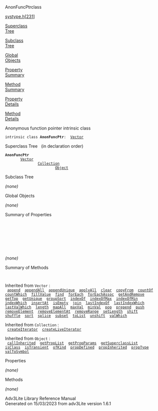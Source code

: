 ---
---
<span class="title">AnonFuncPtr</span><span class="type">class</span>

[systype.h](../file/systype.h.html)\[[231](../source/systype.h.html#231)\]

[Superclass  
Tree](#_SuperClassTree_)

[Subclass  
Tree](#_SubClassTree_)

[Global  
Objects](#_ObjectSummary_)

[Property  
Summary](#_PropSummary_)

[Method  
Summary](#_MethodSummary_)

[Property  
Details](#_Properties_)

[Method  
Details](#_Methods_)

<div class="fdesc">

Anonymous function pointer intrinsic class

`intrinsic class `**`AnonFuncPtr`**` :   `[`Vector`](../object/Vector.html)

</div>

<span id="_SuperClassTree_"></span>

<div class="mjhd">

<span class="hdln">Superclass Tree</span>   (in declaration order)

</div>

**`AnonFuncPtr`**  
`         `[`Vector`](../object/Vector.html)  
`                 `[`Collection`](../object/Collection.html)  
`                         `[`Object`](../object/Object.html)  
<span id="_SubClassTree_"></span>

<div class="mjhd">

<span class="hdln">Subclass Tree</span>  

</div>

*(none)* <span id="_ObjectSummary_"></span>

<div class="mjhd">

<span class="hdln">Global Objects</span>  

</div>

*(none)* <span id="_PropSummary_"></span>

<div class="mjhd">

<span class="hdln">Summary of Properties</span>  

</div>

` `

` `

` `

` `

*(none)* <span id="_MethodSummary_"></span>

<div class="mjhd">

<span class="hdln">Summary of Methods</span>  

</div>

` `

Inherited from `Vector` :  
` `[`append`](../object/Vector.html#append)`  `[`appendAll`](../object/Vector.html#appendAll)`  `[`appendUnique`](../object/Vector.html#appendUnique)`  `[`applyAll`](../object/Vector.html#applyAll)`  `[`clear`](../object/Vector.html#clear)`  `[`copyFrom`](../object/Vector.html#copyFrom)`  `[`countOf`](../object/Vector.html#countOf)`  `[`countWhich`](../object/Vector.html#countWhich)`  `[`fillValue`](../object/Vector.html#fillValue)`  `[`find`](../object/Vector.html#find)`  `[`forEach`](../object/Vector.html#forEach)`  `[`forEachAssoc`](../object/Vector.html#forEachAssoc)`  `[`getAndRemove`](../object/Vector.html#getAndRemove)`  `[`getTop`](../object/Vector.html#getTop)`  `[`getUnique`](../object/Vector.html#getUnique)`  `[`groupSort`](../object/Vector.html#groupSort)`  `[`indexOf`](../object/Vector.html#indexOf)`  `[`indexOfMax`](../object/Vector.html#indexOfMax)`  `[`indexOfMin`](../object/Vector.html#indexOfMin)`  `[`indexWhich`](../object/Vector.html#indexWhich)`  `[`insertAt`](../object/Vector.html#insertAt)`  `[`isEmpty`](../object/Vector.html#isEmpty)`  `[`join`](../object/Vector.html#join)`  `[`lastIndexOf`](../object/Vector.html#lastIndexOf)`  `[`lastIndexWhich`](../object/Vector.html#lastIndexWhich)`  `[`lastValWhich`](../object/Vector.html#lastValWhich)`  `[`length`](../object/Vector.html#length)`  `[`mapAll`](../object/Vector.html#mapAll)`  `[`maxVal`](../object/Vector.html#maxVal)`  `[`minVal`](../object/Vector.html#minVal)`  `[`pop`](../object/Vector.html#pop)`  `[`prepend`](../object/Vector.html#prepend)`  `[`push`](../object/Vector.html#push)`  `[`removeElement`](../object/Vector.html#removeElement)`  `[`removeElementAt`](../object/Vector.html#removeElementAt)`  `[`removeRange`](../object/Vector.html#removeRange)`  `[`setLength`](../object/Vector.html#setLength)`  `[`shift`](../object/Vector.html#shift)`  `[`shuffle`](../object/Vector.html#shuffle)`  `[`sort`](../object/Vector.html#sort)`  `[`splice`](../object/Vector.html#splice)`  `[`subset`](../object/Vector.html#subset)`  `[`toList`](../object/Vector.html#toList)`  `[`unshift`](../object/Vector.html#unshift)`  `[`valWhich`](../object/Vector.html#valWhich)`  `

Inherited from `Collection` :  
` `[`createIterator`](../object/Collection.html#createIterator)`  `[`createLiveIterator`](../object/Collection.html#createLiveIterator)`  `

Inherited from `Object` :  
` `[`callInherited`](../object/Object.html#callInherited)`  `[`getPropList`](../object/Object.html#getPropList)`  `[`getPropParams`](../object/Object.html#getPropParams)`  `[`getSuperclassList`](../object/Object.html#getSuperclassList)`  `[`isClass`](../object/Object.html#isClass)`  `[`isTransient`](../object/Object.html#isTransient)`  `[`ofKind`](../object/Object.html#ofKind)`  `[`propDefined`](../object/Object.html#propDefined)`  `[`propInherited`](../object/Object.html#propInherited)`  `[`propType`](../object/Object.html#propType)`  `[`valToSymbol`](../object/Object.html#valToSymbol)`  `

<span id="_Properties_"></span>

<div class="mjhd">

<span class="hdln">Properties</span>  

</div>

*(none)* <span id="_Methods_"></span>

<div class="mjhd">

<span class="hdln">Methods</span>  

</div>

*(none)*

<div class="ftr">

Adv3Lite Library Reference Manual  
Generated on 15/03/2023 from adv3Lite version 1.6.1

</div>
